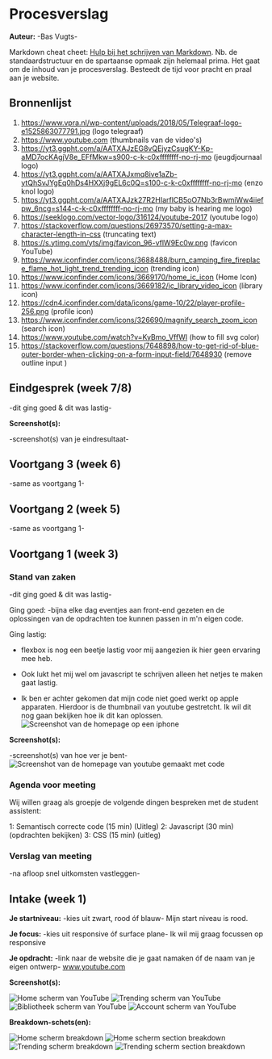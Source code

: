 # Procesverslag
**Auteur:** -Bas Vugts-

Markdown cheat cheet: [Hulp bij het schrijven van Markdown](https://github.com/adam-p/markdown-here/wiki/Markdown-Cheatsheet). Nb. de standaardstructuur en de spartaanse opmaak zijn helemaal prima. Het gaat om de inhoud van je procesverslag. Besteedt de tijd voor pracht en praal aan je website.



## Bronnenlijst

1. https://www.vpra.nl/wp-content/uploads/2018/05/Telegraaf-logo-e1525863077791.jpg (logo telegraaf)
2. https://www.youtube.com (thumbnails van de video's)
3. https://yt3.ggpht.com/a/AATXAJzEG8vQEjyzCsugKY-Kp-aMD7ocKAgjV8e_EFfMkw=s900-c-k-c0xffffffff-no-rj-mo (jeugdjournaal logo)
4. https://yt3.ggpht.com/a/AATXAJxmq8ive1aZb-ytQhSvJYgEq0hDs4HXXj9gEL6c0Q=s100-c-k-c0xffffffff-no-rj-mo (enzo knol logo)
5. https://yt3.ggpht.com/a/AATXAJzk27R2HIarflCB5oO7Nb3rBwmiWw4iiefpw_6ncg=s144-c-k-c0xffffffff-no-rj-mo (my baby is hearing me logo)
6. https://seeklogo.com/vector-logo/316124/youtube-2017 (youtube logo)
7. https://stackoverflow.com/questions/26973570/setting-a-max-character-length-in-css (truncating text)
8. https://s.ytimg.com/yts/img/favicon_96-vflW9Ec0w.png (favicon YouTube)
9. https://www.iconfinder.com/icons/3688488/burn_camping_fire_fireplace_flame_hot_light_trend_trending_icon (trending icon)
9. https://www.iconfinder.com/icons/3669170/home_ic_icon (Home Icon)
10. https://www.iconfinder.com/icons/3669182/ic_library_video_icon (library icon)
11. https://cdn4.iconfinder.com/data/icons/game-10/22/player-profile-256.png (profile icon)
12. https://www.iconfinder.com/icons/326690/magnify_search_zoom_icon (search icon)
13. https://www.youtube.com/watch?v=KyBmo_VffWI (how to fill svg color)
14. https://stackoverflow.com/questions/7648898/how-to-get-rid-of-blue-outer-border-when-clicking-on-a-form-input-field/7648930 (remove outline input )





## Eindgesprek (week 7/8)

-dit ging goed & dit was lastig-

**Screenshot(s):**

-screenshot(s) van je eindresultaat-



## Voortgang 3 (week 6)

-same as voortgang 1-



## Voortgang 2 (week 5)

-same as voortgang 1-



## Voortgang 1 (week 3)

### Stand van zaken

-dit ging goed & dit was lastig-

Ging goed:
-bijna elke dag eventjes aan front-end gezeten en de oplossingen van de opdrachten toe kunnen passen in m'n eigen code.

Ging lastig:
- flexbox is nog een beetje lastig voor mij aangezien ik hier geen ervaring mee heb.

- Ook lukt het mij wel om javascript te schrijven alleen het netjes te maken gaat lastig.

- Ik ben er achter gekomen dat mijn code niet goed werkt op apple apparaten. Hierdoor is de thumbnail van youtube gestretcht. Ik wil dit nog gaan bekijken hoe ik dit kan oplossen.
![Screenshot van de homepage op een iphone](images/screenshots/screenshots_week3_voortgang1/Screenshot_HomeScreen_MobileVersion_AppleDevices.png) 


**Screenshot(s):**

-screenshot(s) van hoe ver je bent-
![Screenshot van de homepage van youtube gemaakt met code](images/screenshots/screenshots_week3_voortgang1/Screenshot_HomeScreen_MobileVersion.png) 

### Agenda voor meeting

Wij willen graag als groepje de volgende dingen bespreken met de student assistent:

1: Semantisch correcte code (15 min) (Uitleg)
2: Javascript               (30 min) (opdrachten bekijken)
3: CSS                      (15 min) (uitleg)



### Verslag van meeting

-na afloop snel uitkomsten vastleggen-



## Intake (week 1)

**Je startniveau:** -kies uit zwart, rood óf blauw-
Mijn start niveau is rood.


**Je focus:** -kies uit responsive óf surface plane-
Ik wil mij graag focussen op responsive

**Je opdracht:** -link naar de website die je gaat namaken óf de naam van je eigen ontwerp-
www.youtube.com

**Screenshot(s):**

![Home scherm van YouTube](images/screenshots/YouTubeApp_HomeScreen.jpg) 
![Trending scherm van YouTube](images/screenshots/YouTubeApp_TrendingScreen.jpg) 
![Bibliotheek scherm van YouTube](images/screenshots/YouTubeApp_BibliotheekScreen.jpg) 
![Account scherm van YouTube](images/screenshots/YouTubeApp_AccountScreen.jpg) 

**Breakdown-schets(en):**

![Home scherm breakdown](images/breakdowns/Breakdown_homeScreen.png)
![Home scherm section breakdown](images/breakdowns/Breakdown_homeScreen_section.png)
![Trending scherm breakdown](images/breakdowns/Breakdown_TrendingScreen.png)
![Trending scherm section breakdown](images/breakdowns/Breakdown_TrendingScreen_section.png)
